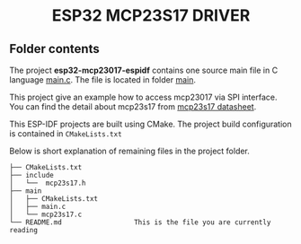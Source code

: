 <div align="center">

# ESP32 MCP23S17 DRIVER

</div>

## Folder contents

The project **esp32-mcp23017-espidf** contains one source main file in C language [main.c](main/main.c). The file is located in folder [main](main).

This project give an example how to access mcp23017 via SPI interface. You can find the detail about mcp23s17 from [mcp23s17 datasheet](https://ww1.microchip.com/downloads/en/devicedoc/20001952c.pdf).

This ESP-IDF projects are built using CMake. The project build configuration is contained in `CMakeLists.txt`

Below is short explanation of remaining files in the project folder.

```
├── CMakeLists.txt
├── include
│   └──  mcp23s17.h
├── main
│   ├── CMakeLists.txt
│   ├── main.c
│   └── mcp23s17.c
└── README.md                  This is the file you are currently reading
```
